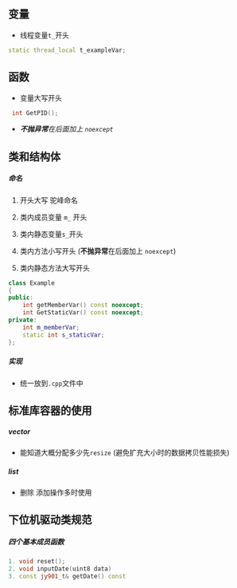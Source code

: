 ## 变量

- 线程变量`t_`开头

```c++
static thread_local t_exampleVar;
```

## 函数

- 变量大写开头

```c++
 int GetPID();
```

- ***不抛异常**在后面加上 `noexcept`*


## 类和结构体

##### 命名

1. 开头大写 驼峰命名

2. 类内成员变量 `m_` 开头
3. 类内静态变量`s_`开头
4. 类内方法小写开头 (**不抛异常**在后面加上 `noexcept`)
5. 类内静态方法大写开头

```c++
class Example 
{
public:
    int getMemberVar() const noexcept;
    int GetStaticVar() const noexcept;
private:
    int m_memberVar;
    static int s_staticVar;
};
```



##### 实现

- 统一放到`.cpp`文件中



## 标准库容器的使用

##### vector

- 能知道大概分配多少先`resize` (避免扩充大小时的数据拷贝性能损失)

##### list

- 删除 添加操作多时使用

## 下位机驱动类规范

#####  四个基本成员函数

```c++
1. void reset();
2. void inputDate(uint8 data)
3. const jy901_t& getDate() const
```

